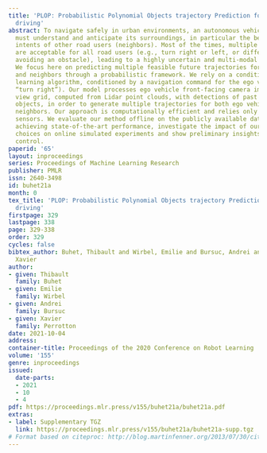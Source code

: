 ```yaml
---
title: 'PLOP: Probabilistic Polynomial Objects trajectory Prediction for autonomous
  driving'
abstract: To navigate safely in urban environments, an autonomous vehicle (ego vehicle)
  must understand and anticipate its surroundings, in particular the behavior and
  intents of other road users (neighbors). Most of the times, multiple decision choices
  are acceptable for all road users (e.g., turn right or left, or different ways of
  avoiding an obstacle), leading to a highly uncertain and multi-modal decision space.
  We focus here on predicting multiple feasible future trajectories for both ego vehicle
  and neighbors through a probabilistic framework. We rely on a conditional imitation
  learning algorithm, conditioned by a navigation command for the ego vehicle (e.g.,
  “turn right”). Our model processes ego vehicle front-facing camera images and bird-eye
  view grid, computed from Lidar point clouds, with detections of past and present
  objects, in order to generate multiple trajectories for both ego vehicle and its
  neighbors. Our approach is computationally efficient and relies only on on-board
  sensors. We evaluate our method offline on the publicly available dataset nuScenes,
  achieving state-of-the-art performance, investigate the impact of our architecture
  choices on online simulated experiments and show preliminary insights for real vehicle
  control.
paperid: '65'
layout: inproceedings
series: Proceedings of Machine Learning Research
publisher: PMLR
issn: 2640-3498
id: buhet21a
month: 0
tex_title: 'PLOP: Probabilistic Polynomial Objects trajectory Prediction for autonomous
  driving'
firstpage: 329
lastpage: 338
page: 329-338
order: 329
cycles: false
bibtex_author: Buhet, Thibault and Wirbel, Emilie and Bursuc, Andrei and Perrotton,
  Xavier
author:
- given: Thibault
  family: Buhet
- given: Emilie
  family: Wirbel
- given: Andrei
  family: Bursuc
- given: Xavier
  family: Perrotton
date: 2021-10-04
address:
container-title: Proceedings of the 2020 Conference on Robot Learning
volume: '155'
genre: inproceedings
issued:
  date-parts:
  - 2021
  - 10
  - 4
pdf: https://proceedings.mlr.press/v155/buhet21a/buhet21a.pdf
extras:
- label: Supplementary TGZ
  link: https://proceedings.mlr.press/v155/buhet21a/buhet21a-supp.tgz
# Format based on citeproc: http://blog.martinfenner.org/2013/07/30/citeproc-yaml-for-bibliographies/
---
```

